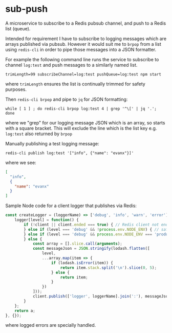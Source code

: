# sub-push

A microservice to subscribe to a Redis pubsub channel, and push to a Redis list (queue).

Intended for requirement I have to subscribe to logging messages which are arrays published via pubsub. However it would suit me to `brpop` from a list using `redis-cli` in order to pipe those messages into a JSON formatter.

For example the following command line runs the service to subscribe to channel `log:test` and push messages to a similarly named list.
```
trimLength=99 subscribeChannel=log:test pushQueue=log:test npm start
```
where `trimLength` ensures the list is continually trimmed for safety purposes.

Then `redis-cli brpop` and pipe to `jq` for JSON formatting:
```
while [ 1 ] ; do redis-cli brpop log:test 4 | grep '^\[' | jq '.'; done
```
where we "grep" for our logging message JSON which is an array, so starts with a square bracket. This will exclude the line which is the list key e.g. `log:test` also returned by `brpop`

Manually publishing a test logging message:
```
redis-cli publish log:test '["info", {"name": "evanx"}]'
```
where we see:
```json
[
  "info",
  {
    "name": "evanx"
  }
]
```

Sample Node code for a client logger that publishes via Redis:
```javascript
const createLogger = (loggerName) => ['debug', 'info', 'warn', 'error'].reduce((logger, level) => {
    logger[level] = function() {
        if (!client || client.ended === true) { // Redis client not ended
        } else if (level === 'debug' && !process.env.NODE_ENV) { // safety in production when not set
        } else if (level === 'debug' && process.env.NODE_ENV === 'production') {
        } else {
            const array = [].slice.call(arguments);
            const messageJson = JSON.stringify(lodash.flatten([
                level,
                ...array.map(item => {
                    if (lodash.isError(item)) {
                        return item.stack.split('\n').slice(0, 5);
                    } else {
                        return item;
                    }
                })
            ]));
            client.publish(['logger', loggerName].join(':'), messageJson);
        }
    };
    return a;
}, {});
```
where logged errors are specially handled.
